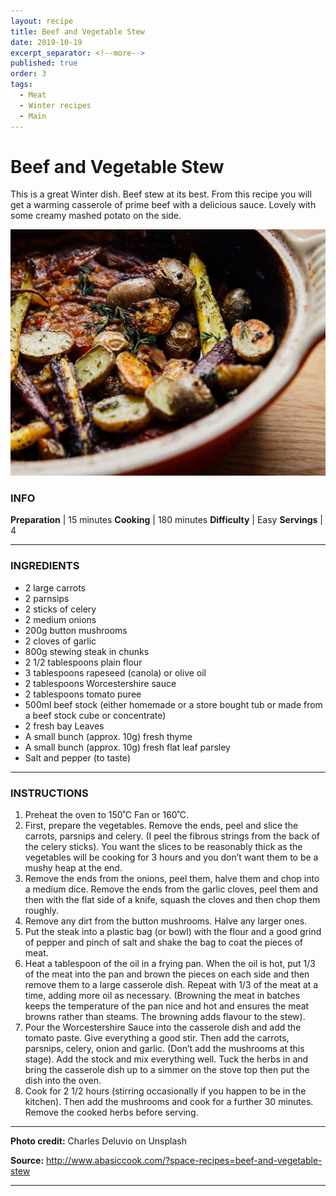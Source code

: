 ```yaml
---
layout: recipe
title: Beef and Vegetable Stew
date: 2019-10-19
excerpt_separator: <!--more-->
published: true
order: 3
tags:
  - Meat
  - Winter recipes
  - Main
---
```


# Beef and Vegetable Stew

This is a great Winter dish. Beef stew at its best. From this recipe you will get a warming casserole of prime beef with a delicious sauce. Lovely with some creamy mashed potato on the side.

<!--more-->

[![Beef Stew](/_uploads/beefstew.jpg)](/_uploads/beefstew.jpg)


### INFO

**Preparation** | 15 minutes
**Cooking**     | 180 minutes
**Difficulty**       | Easy
**Servings**         | 4

<hr>

### INGREDIENTS

- 2 large carrots
- 2 parnsips
- 2 sticks of celery
- 2 medium onions
- 200g button mushrooms
- 2 cloves of garlic
- 800g stewing steak in chunks
- 2 1/2 tablespoons plain flour
- 3 tablespoons rapeseed (canola) or olive oil
- 2 tablespoons Worcestershire sauce
- 2 tablespoons tomato puree
- 500ml beef stock (either homemade or a store bought tub or made from a beef stock cube or concentrate)
- 2 fresh bay Leaves
- A small bunch (approx. 10g) fresh thyme
- A small bunch (approx. 10g) fresh flat leaf parsley
- Salt and pepper (to taste)

<hr>

### INSTRUCTIONS

1.	Preheat the oven to 150˚C Fan or 160˚C.
2.	First, prepare the vegetables.  Remove the ends, peel and slice the carrots, parsnips and celery. (I peel the fibrous strings from the back of the celery sticks).  You want the slices to be reasonably thick as the vegetables will be cooking for 3 hours and you don’t want them to be a mushy heap at the end.
3.	Remove the ends from the onions, peel them, halve them and chop into a medium dice. Remove the ends from the garlic cloves, peel them and then with the flat side of a knife, squash the cloves and then chop them roughly.
4.	Remove any dirt from the button mushrooms.  Halve any larger ones.
5.	Put the steak into a plastic bag (or bowl) with the flour and a good grind of pepper and pinch of salt and shake the bag to coat the pieces of meat.
6.	Heat a tablespoon of the oil in a frying pan.  When the oil is hot, put 1/3 of the meat into the pan and brown the pieces on each side and then remove them to a large casserole dish.  Repeat with 1/3 of the meat at a time, adding more oil as necessary.  (Browning the meat in batches keeps the temperature of the pan nice and hot and ensures the meat browns rather than steams.  The browning adds flavour to the stew).
7.	Pour the Worcestershire Sauce into the casserole dish and add the tomato paste.  Give everything a good stir.  Then add the carrots, parsnips, celery, onion and garlic.  (Don’t add the mushrooms at this stage).  Add the stock and mix everything well.  Tuck the herbs in and bring the casserole dish up to a simmer on the stove top then put the dish into the oven.
8.	Cook for 2 1/2 hours (stirring occasionally if you happen to be in the kitchen).  Then add the mushrooms and cook for a further 30 minutes. Remove the cooked herbs before serving.

<hr>

**Photo credit:** Charles Deluvio on Unsplash

**Source:** http://www.abasiccook.com/?space-recipes=beef-and-vegetable-stew

<hr>

